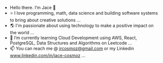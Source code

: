- Hello there. I’m Jace 👋
- ⭐️ I love programming, math, data science and building software systems to bring about creative solutions ...
- 🌎 I'm passionate about using technology to make a positive impact on the world ...
- 🌱 I’m currently learning Cloud Development using AWS, React, PostgreSQL, Data Structures and Algorithms on Leetcode ...
- 📫 You can reach me @ jrcosmoz@gmail.com or my Linkedin www.linkedin.com/in/jace-cosmoz ...

<!---
Jace/AboutMe is a ✨ special ✨ repository because its `README.md` (this file) appears on your GitHub profile.
You can click the Preview link to take a look at your changes.
--->
